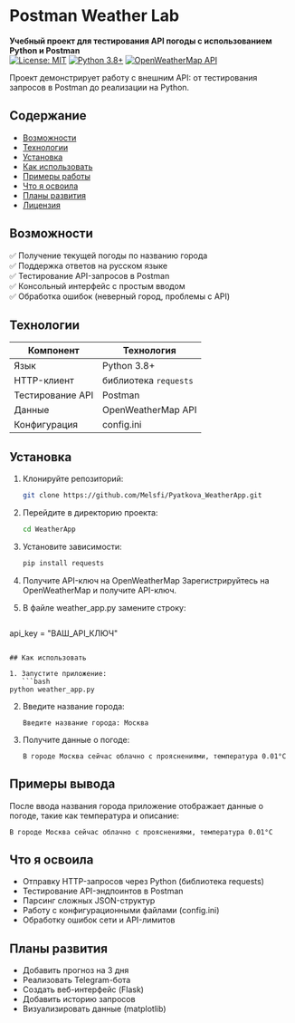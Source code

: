 # Postman Weather Lab

**Учебный проект для тестирования API погоды с использованием Python и Postman**  
[![License: MIT](https://img.shields.io/badge/License-MIT-green.svg)](https://opensource.org/licenses/MIT) 
[![Python 3.8+](https://img.shields.io/badge/Python-3.8+-blue.svg)](https://www.python.org) 
[![OpenWeatherMap API](https://img.shields.io/badge/API-OpenWeatherMap-orange.svg)](https://openweathermap.org/api)

Проект демонстрирует работу с внешним API: от тестирования запросов в Postman до реализации на Python. 

## Содержание
- [Возможности](#-возможности)
- [Технологии](#-технологии)
- [Установка](#-установка)
- [Как использовать](#-как-использовать)
- [Примеры работы](#-примеры-работы)
- [Что я освоила](#-что-я-освоила)
- [Планы развития](#-планы-развития)
- [Лицензия](#-лицензия)

## Возможности
✅ Получение текущей погоды по названию города  
✅ Поддержка ответов на русском языке  
✅ Тестирование API-запросов в Postman  
✅ Консольный интерфейс с простым вводом  
✅ Обработка ошибок (неверный город, проблемы с API)  

## Технологии
| Компонент       | Технология          |
|-----------------|---------------------|
| Язык            | Python 3.8+         |
| HTTP-клиент     | библиотека `requests`|
| Тестирование API| Postman             |
| Данные          | OpenWeatherMap API  |
| Конфигурация    | config.ini          |

## Установка
1. Клонируйте репозиторий:
   ```bash
   git clone https://github.com/Melsfi/Pyatkova_WeatherApp.git
   ```

2. Перейдите в директорию проекта:
   ```bash
   cd WeatherApp
   ```

3. Установите зависимости:
   ```bash
   pip install requests
   ```

4. Получите API-ключ на OpenWeatherMap
   Зарегистрируйтесь на OpenWeatherMap и получите API-ключ.


5.   В файле weather_app.py замените строку:
     ```python
   api_key = "ВАШ_API_КЛЮЧ"
   ```

## Как использовать 

1. Запустите приложение:
      ```bash
   python weather_app.py
   ```

2. Введите название города:

   ```text
   Введите название города: Москва
   ```

3. Получите данные о погоде:

   ```text
   В городе Москва сейчас облачно с прояснениями, температура 0.01°C
   ```

## Примеры вывода

После ввода названия города приложение отображает данные о погоде, такие как температура и описание:

```text
В городе Москва сейчас облачно с прояснениями, температура 0.01°C
```

## Что я освоила
- Отправку HTTP-запросов через Python (библиотека requests)
- Тестирование API-эндпоинтов в Postman
- Парсинг сложных JSON-структур
- Работу с конфигурационными файлами (config.ini)
- Обработку ошибок сети и API-лимитов

## Планы развития
- Добавить прогноз на 3 дня
- Реализовать Telegram-бота
- Создать веб-интерфейс (Flask)
- Добавить историю запросов
- Визуализировать данные (matplotlib)
   
